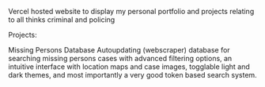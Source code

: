 Vercel hosted website to display my personal portfolio and projects relating to all thinks criminal and policing

Projects:

Missing Persons Database
Autoupdating (webscraper) database for searching missing persons cases with advanced filtering options, an intuitive interface with location maps and case images, togglable light and dark themes, and most importantly a very good token based search system.
